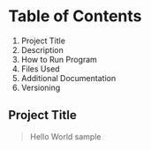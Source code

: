 # Table of Contents
1. Project Title 
2. Description 
3. How to Run Program 
4. Files Used 
5. Additional Documentation 
6. Versioning 

## Project Title
> Hello World sample
